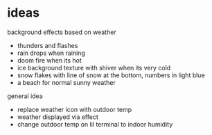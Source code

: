 # ideas

background effects based on weather

* thunders and flashes
* rain drops when raining
* doom fire when its hot
* ice background texture with shiver when its very cold
* snow flakes with line of snow at the bottom, numbers in light blue
* a beach for normal sunny weather

general idea 
* replace weather icon with outdoor temp
* weather displayed via effect
* change outdoor temp on lil terminal to indoor humidity